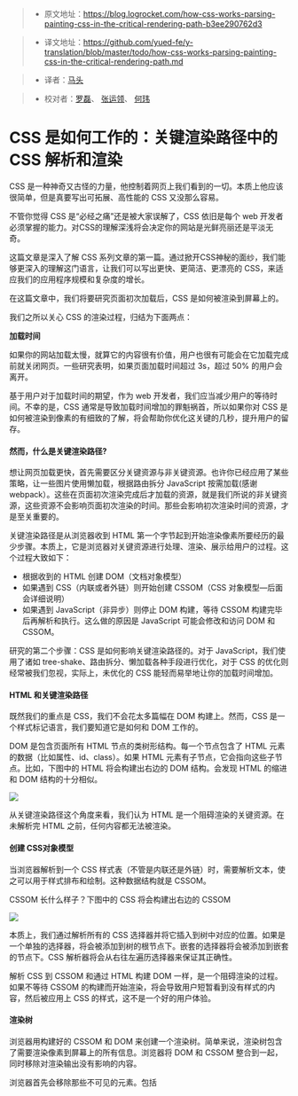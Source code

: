 > * 原文地址：https://blog.logrocket.com/how-css-works-parsing-painting-css-in-the-critical-rendering-path-b3ee290762d3

> * 译文地址：https://github.com/yued-fe/y-translation/blob/master/todo/how-css-works-parsing-painting-css-in-the-critical-rendering-path.md

> * 译者：[马头](https://github.com/chengbapi)

> * 校对者：[罗磊](https://github.com/foru17)、 [张运领](https://github.com/zhangyunling)、 [何玮](https://github.com/zuoxue0119)

# CSS 是如何工作的：关键渲染路径中的 CSS 解析和渲染

CSS 是一种神奇又古怪的力量，他控制着网页上我们看到的一切。本质上他应该很简单，但是真要写出可拓展、高性能的 CSS 又没那么容易。

不管你觉得 CSS 是“必经之痛”还是被大家误解了，CSS 依旧是每个 web 开发者必须掌握的能力。对CSS的理解深浅将会决定你的网站是光鲜亮丽还是平淡无奇。

这篇文章是深入了解 CSS 系列文章的第一篇。通过掀开CSS神秘的面纱，我们能够更深入的理解这门语言，让我们可以写出更快、更简洁、更漂亮的 CSS，来适应我们的应用程序规模和复杂度的增长。

在这篇文章中，我们将要研究页面初次加载后，CSS 是如何被渲染到屏幕上的。

我们之所以关心 CSS 的渲染过程，归结为下面两点：

**加载时间**

如果你的网站加载太慢，就算它的内容很有价值，用户也很有可能会在它加载完成前就关闭网页。一些研究表明，如果页面加载时间超过 3s，超过 50% 的用户会离开。

基于用户对于加载时间的期望，作为 web 开发者，我们应当减少用户的等待时间。不幸的是，CSS 通常是导致加载时间增加的罪魁祸首，所以如果你对 CSS 是如何被渲染到像素的有细致的了解，将会帮助你优化这关键的几秒，提升用户的留存。

#### 然而，什么是关键渲染路径?

想让网页加载更快，首先需要区分关键资源与非关键资源。也许你已经应用了某些策略，让一些图片使用懒加载，根据路由拆分 JavaScript 按需加载(感谢 webpack）。这些在页面初次渲染完成后才加载的资源，就是我们所说的非关键资源，这些资源不会影响页面初次渲染的时间。那些会影响初次渲染时间的资源，才是至关重要的。

关键渲染路径是从浏览器收到 HTML 第一个字节起到开始渲染像素所要经历的最少步骤。本质上，它是浏览器对关键资源进行处理、渲染、展示给用户的过程。这个过程大致如下：

* 根据收到的 HTML 创建 DOM（文档对象模型）
* 如果遇到 CSS（内联或者外链）则开始创建 CSSOM（CSS 对象模型—后面会详细说明）
* 如果遇到 JavaScript（非异步）则停止 DOM 构建，等待 CSSOM 构建完毕后再解析和执行。这么做的原因是 JavaScript 可能会修改和访问 DOM 和 CSSOM。

研究的第二个步骤：CSS 是如何影响关键渲染路径的。对于 JavaScript，我们使用了诸如 tree-shake、路由拆分、懒加载各种手段进行优化，对于 CSS 的优化则经常被我们忽视，实际上，未优化的 CSS 能轻而易举地让你的加载时间增加。

#### HTML 和关键渲染路径

既然我们的重点是 CSS，我们不会花太多篇幅在 DOM 构建上。然而，CSS 是一个样式标记语言，我们要知道它是如何和 DOM 工作的。

DOM 是包含页面所有 HTML 节点的类树形结构。每一个节点包含了 HTML 元素的数据（比如属性、id、class）。如果 HTML 元素有子节点，它会指向这些子节点。比如，下图中的 HTML 将会构建出右边的 DOM 结构。会发现 HTML 的缩进和 DOM 结构的十分相似。

![](https://luoleiorg.b0.upaiyun.com/source/translation/1.png)

从关键渲染路径这个角度来看，我们认为 HTML 是一个阻碍渲染的关键资源。在未解析完 HTML 之前，任何内容都无法被渲染。

#### 创建 CSS对象模型

当浏览器解析到一个 CSS 样式表（不管是内联还是外链）时，需要解析文本，使之可以用于样式排布和绘制。这种数据结构就是 CSSOM。

CSSOM 长什么样子？下图中的 CSS 将会构建出右边的 CSSOM

![](https://luoleiorg.b0.upaiyun.com/source/translation/2.png)

本质上，我们通过解析所有的 CSS 选择器并将它插入到树中对应的位置。如果是一个单独的选择器，将会被添加到树的根节点下。嵌套的选择器将会被添加到嵌套的节点下。CSS 解析器将会从右往左遍历选择器来保证其正确性。

解析 CSS 到 CSSOM 和通过 HTML 构建 DOM 一样，是一个阻碍渲染的过程。如果不等待 CSSOM 的构建而开始渲染，将会导致用户短暂看到没有样式的内容，然后被应用上 CSS 的样式，这不是一个好的用户体验。

#### 渲染树

浏览器用构建好的 CSSOM 和 DOM 来创建一个渲染树。简单来说，渲染树包含了需要渲染像素到屏幕上的所有信息。浏览器将 DOM 和 CSSOM 整合到一起，同时移除对渲染输出没有影响的内容。


浏览器首先会移除那些不可见的元素。包括 <head> <script> <meta> 这些标签，以及有 hidden 属性的 HTML 元素。这些元素虽然在其他地方有用到，但是并不会渲染到页面上，基于这个原理，浏览器渲染时能够确保渲染树上的所有节点都是可见的。

接下来，遍历 CSSOM，找到与渲染树上节点相匹配的 CSS 选择器。任何匹配到的 CSS 规则将会被应用到该节点上。

然而有一个 CSS 规则例外：`display: none;` 它将会匹配到的节点从渲染树上完全移除，这样保证了只保留可见元素。其他隐藏元素的方法，如 `opacity: 0;` 将不会从渲染树中移除，只是进行渲染却不显示。

![](https://luoleiorg.b0.upaiyun.com/source/translation/3.png)

当我们拥有了这个渲染树，一切准备就绪！在我们整合完 CSSOM 和 DOM 到渲染树后，渲染树就只包含了那些需要被渲染的信息，浏览器就可以使用它进行安全精确的渲染，这些信息没有冗余，也没有缺失。

#### 冲刺阶段：布局和绘制

配备了完整的渲染树，浏览器已经可以开始渲染像素到屏幕上了。关键渲染路径的最后阶段包括两个步骤：布局和绘制。

布局是浏览器通过 CSS 规则计算 `margin`、`padding`、`width`、`position`，从而得到元素的位置和所需的空间的过程。在计算布局的时候，由于元素的位置、宽度、高度是由其父元素计算而来，浏览器从渲染树的顶端向下遍历。

如果你对 CSS 盒子模型很熟悉的话，本质上就是浏览器在页面上绘制了一系列 CSS 盒子（如果你想要了解盒子模型，可以阅读[这篇](https://developer.mozilla.org/en-US/docs/Learn/CSS/Introduction_to_CSS/Box_model))。

然而，要注意这个时候页面上还没有显示任何内容。想象成仅仅是在视窗上绘制了轮廓线，等待开始填充。

布局之后就是绘制阶段，然后我们就可以看到内容被渲染到页面上！这就是首像素渲染时间。浏览器遍历非布局的 CSS 规则并且填充 CSS 盒子。如果你用了多个图层，浏览器会保证其绘制到正确的图层。

请记住，一些 CSS 属性对页面负载有很大影响（比如，`radial-gradient` 比纯色渲染就更为复杂）。如果你在绘制过程中发现一些闪跳，减少这种渲染代价高的 CSS 规则可以显著提高网站的性能。

#### 为什么要关心关键渲染路径中的 CSS?

你可以花尽可能多的时间来优化网站的 FPS（每秒的渲染帧数），使它看起来更好，或者通过 A-B test 来获得更高的转化率。但是如果你的用户在页面加载完成前离开了，这些都将变成无用功。

如果你在尝试提高页面加载速度，知道浏览器需要哪些步骤才能渲染出第一像素是至关重要的。既然浏览器在解析全部 CSS 之前会阻碍渲染，那么可以在 HTML 文档中去掉那些不会在首次页面渲染中使用到的 CSS 文件。这么做可以大幅度降低浏览器构建 CSSOM 和渲染树的时间。

那些在初次加载中并非必要的 CSS 可以被认为是非关键资源，可以通过懒加载，在用户看到初次渲染页面之后再加载（如果你的页面是一个单页应用，这将会特别重要，传送那些还看不到页面的 CSS 对性能有很大影响）。

理解 CSSOM 是如何构建的另一个好处，是可以对选择器性能有更深入的了解。因为嵌套的选择器必须检查 CSSOM 上的父节点，所以尽量避免使用嵌套的选择器，可以提升 CSSOM 的性能。然而，我想说的是，在大多数的应用程序中，它并不会成为性能的瓶颈，相对于重写 CSS 选择器，还有其他更值得优化的地方。

和其他 web 性能相关的问题一样，在修改 CSS 之前，你最好可以分析下加载时间。如果你在使用 Chrome，打开工具栏切换到 Perfomarnce 标签下。你可以通过 Recalculate Styles、 Layout 和 Paint 这些事件，看到 CSSOM 构建、排版、绘制所需的时间。然后你可以根据瓶颈来针对性的开始优化。



